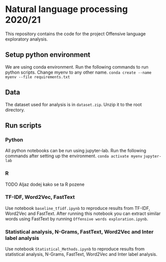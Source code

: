 # Natural language processing 2020/21

This repository contains the code for the project Offensive language exploratory analysis.


## Setup python environment
We are using conda environment. Run the following commands to run python scripts. Change myenv to any other name.
`conda create --name myenv --file requirements.txt`

## Data

The dataset used for analysis is in `dataset.zip`. Unzip it to the root directory.

## Run scripts

### Python
All python notebooks can be run using jupyter-lab. Run the following commands after setting up the environment.
`conda activate myenv`
`jupyter-lab`

### R
TODO Aljaz dodej kako se ta R pozene
### TF-IDF, Word2Vec, FastText

Use notebook `baseline_tfidf.ipynb` to reproduce results from TF-IDF, Word2Vec and FastText.
After running this notebook you can extract similar words using FastText by running `Offensive words exploration.ipynb`. 

### Statistical analysis, N-Grams, FastText, Word2Vec and Inter label analysis

Use notebook `Statistical_Methods.ipynb` to reproduce results from statistical analysis, N-Grams, FastText, Word2Vec and Inter label analysis.
